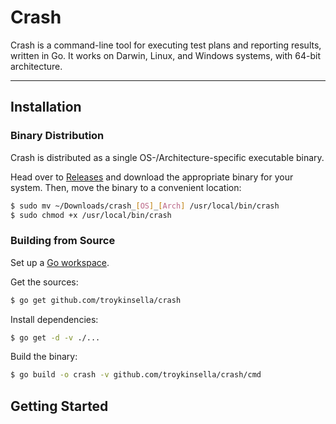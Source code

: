 # Crash

Crash is a command-line tool for executing test plans and reporting results, written in Go.
It works on Darwin, Linux, and Windows systems, with 64-bit architecture.

---

## Installation

### Binary Distribution

Crash is distributed as a single OS-/Architecture-specific executable binary.

Head over to [Releases](https://github.com/troykinsella/crash/releases/) and download the appropriate 
binary for your system. Then, move the binary to a convenient location:

```bash
$ sudo mv ~/Downloads/crash_[OS]_[Arch] /usr/local/bin/crash
$ sudo chmod +x /usr/local/bin/crash
```

### Building from Source

Set up a [Go workspace](https://golang.org/doc/code.html).

Get the sources:
```sh
$ go get github.com/troykinsella/crash
```

Install dependencies:
```sh
$ go get -d -v ./...
```

Build the binary:
```sh
$ go build -o crash -v github.com/troykinsella/crash/cmd
```

## Getting Started



